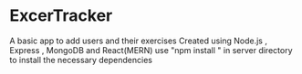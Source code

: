 # ExcerTracker
A basic app to add users and their exercises
Created using Node.js , Express , MongoDB and React(MERN)
use "npm install " in server directory to install the necessary dependencies
